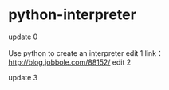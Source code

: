 # python-interpreter
update 0

Use python to create an interpreter
edit 1
link：http://blog.jobbole.com/88152/
edit 2

update 3
